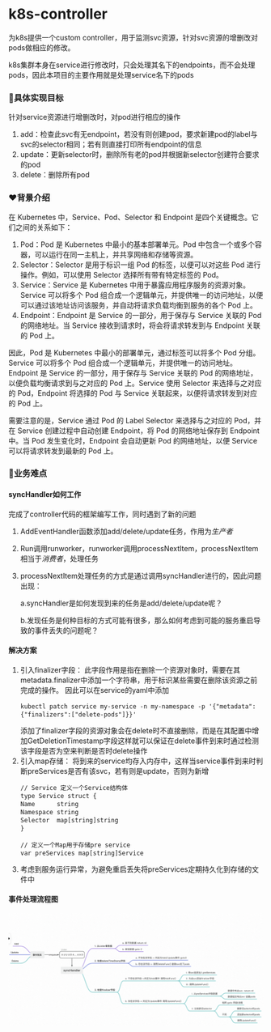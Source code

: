 # k8s-controller
为k8s提供一个custom controller，用于监测svc资源，针对svc资源的增删改对pods做相应的修改。

k8s集群本身在service进行修改时，只会处理其名下的endpoints，而不会处理pods，因此本项目的主要作用就是处理service名下的pods
### 🎯具体实现目标
针对service资源进行增删改时，对pod进行相应的操作
1. add：检查此svc有无endpoint，若没有则创建pod，要求新建pod的label与svc的selector相同；若有则直接打印所有endpoint的信息
2. update：更新selector时，删除所有老的pod并根据新selector创建符合要求的pod
3. delete：删除所有pod
### ❤️背景介绍
在 Kubernetes 中，Service、Pod、Selector 和 Endpoint 是四个关键概念。它们之间的关系如下：
1. Pod：Pod 是 Kubernetes 中最小的基本部署单元。Pod 中包含一个或多个容器，可以运行在同一主机上，并共享网络和存储等资源。
2. Selector：Selector 是用于标识一组 Pod 的标签，以便可以对这些 Pod 进行操作。例如，可以使用 Selector 选择所有带有特定标签的 Pod。
3. Service：Service 是 Kubernetes 中用于暴露应用程序服务的资源对象。Service 可以将多个 Pod 组合成一个逻辑单元，并提供唯一的访问地址，以便可以通过该地址访问该服务，并自动将请求负载均衡到服务的各个 Pod 上。
4. Endpoint：Endpoint 是 Service 的一部分，用于保存与 Service 关联的 Pod 的网络地址。当 Service 接收到请求时，将会将请求转发到与 Endpoint 关联的 Pod 上。

因此，Pod 是 Kubernetes 中最小的部署单元，通过标签可以将多个 Pod 分组。Service 可以将多个 Pod 组合成一个逻辑单元，并提供唯一的访问地址。Endpoint 是 Service 的一部分，用于保存与 Service 关联的 Pod 的网络地址，以便负载均衡请求到与之对应的 Pod 上。Service 使用 Selector 来选择与之对应的 Pod，Endpoint 将选择的 Pod 与 Service 关联起来，以便将请求转发到对应的 Pod 上。

需要注意的是，Service 通过 Pod 的 Label Selector 来选择与之对应的 Pod，并在 Service 创建过程中自动创建 Endpoint，将 Pod 的网络地址保存到 Endpoint 中。当 Pod 发生变化时，Endpoint 会自动更新 Pod 的网络地址，以便 Service 可以将请求转发到最新的 Pod 上。
### 🌟业务难点
#### syncHandler如何工作
完成了controller代码的框架编写工作，同时遇到了新的问题
1. AddEventHandler函数添加add/delete/update任务，作用为*生产者*
2. Run调用runworker，runworker调用processNextItem，processNextItem相当于*消费者*，处理任务
3. processNextItem处理任务的方式是通过调用syncHandler进行的，因此问题出现： 

   a.syncHandler是如何发现到来的任务是add/delete/update呢？
   
   b.发现任务是何种目标的方式可能有很多，那么如何考虑到可能的服务重启导致的事件丢失的问题呢？
#### 解决方案
1. 引入finalizer字段：
   此字段作用是指在删除一个资源对象时，需要在其metadata.finalizer中添加一个字符串，用于标识某些需要在删除该资源之前完成的操作。
   因此可以在service的yaml中添加
   ```
   kubectl patch service my-service -n my-namespace -p '{"metadata":{"finalizers":["delete-pods"]}}'
   ```
   添加了finalizer字段的资源对象会在delete时不直接删除，而是在其配置中增加GetDeletionTimestamp字段这样就可以保证在delete事件到来时通过检测该字段是否为空来判断是否时delete操作
2. 引入map存储：
   将到来的service均存入内存中，这样当service事件到来时判断preServices是否有该svc，若有则是update，否则为新增
   ```
   // Service 定义一个Service结构体
   type Service struct {
   Name      string
   Namespace string
   Selector  map[string]string
   }

   // 定义一个Map用于存储pre service
   var preServices map[string]Service
   ```
3. 考虑到服务运行异常，为避免重启丢失将preServices定期持久化到存储的文件中
#### 事件处理流程图
![img.png](img.png)